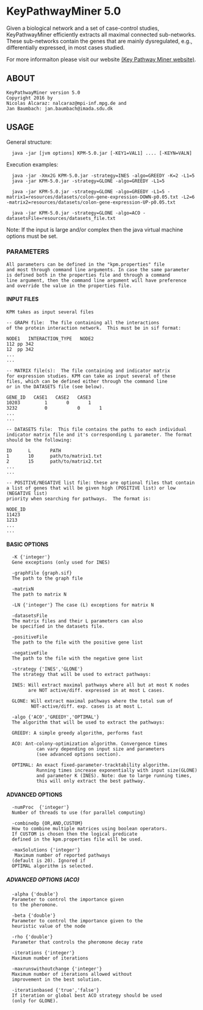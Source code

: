 
KeyPathwayMiner 5.0
============
Given a biological network and a set of case-control studies, KeyPathwayMiner efficiently extracts all maximal connected sub-networks. These sub-networks contain the genes that are mainly dysregulated, e.g., differentially expressed, in most cases studied.

For more informaiton please visit our website [(Key Pathway Miner website)](https://keypathwayminer.compbio.sdu.dk/keypathwayminer/).

## ABOUT
    KeyPathwayMiner version 5.0
    Copyright 2016 by
    Nicolas Alcaraz: nalcaraz@mpi-inf.mpg.de and
    Jan Baumbach: jan.baumbach@imada.sdu.dk

## USAGE
   General structure:
      
      java -jar [jvm options] KPM-5.0.jar [-KEY1=VAL1] .... [-KEYN=VALN] 

   Execution examples:

      java -jar -Xmx2G KPM-5.0.jar -strategy=INES -algo=GREEDY -K=2 -L1=5
      java -jar KPM-5.0.jar -strategy=GLONE -algo=GREEDY -L1=5

      java -jar KPM-5.0.jar -strategy=GLONE -algo=GREEDY -L1=5 -matrix1=resources/datasets/colon-gene-expression-DOWN-p0.05.txt -L2=6 -matrix2=resources/datasets/colon-gene-expression-UP-p0.05.txt

      java -jar KPM-5.0.jar -strategy=GLONE -algo=ACO -datasetsFile=resources/datasets_file.txt

   Note: If the input is large and/or complex then the java virtual machine options must be set.

### PARAMETERS

    All parameters can be defined in the "kpm.properties" file
    and most through command line arguments. In case the same parameter
    is defined both in the properties file and through a command
    line argument, then the command line argument will have preference
    and override the value in the properties file. 


#### INPUT FILES

    KPM takes as input several files

    -- GRAPH file:  The file containing all the interactions
    of the protein interaction network.  This must be in sif format:

    NODE1   INTERACTION_TYPE   NODE2
    112 pp 342
    12  pp 342
    ...
    ...

    -- MATRIX file(s):  The file containing and indicator matrix
    for expression studies. KPM can take as input several of these
    files, which can be defined either through the command line 
    or in the DATASETS file (see below). 

    GENE_ID   CASE1	  CASE2   CASE3
    10203         1	      0       1
    3232          0           0       1
    ...
    ...		

    -- DATASETS file:  This file contains the paths to each individual
    indicator matrix file and it's corresponding L parameter. The format
    should be the following:

    ID      L       PATH
    1       10      path/to/matrix1.txt
    2       15      path/to/matrix2.txt
    ...
    ...

    -- POSITIVE/NEGATIVE list file: these are optional files that contain
    a list of genes that will be given high (POSITIVE list) or low (NEGATIVE list)
    priority when searching for pathways.  The format is:

    NODE_ID
    11423
    1213
    ...
    ...

#### BASIC OPTIONS

      -K {'integer'}                
      Gene exceptions (only used for INES)
  
      -graphFile {graph.sif}   
      The path to the graph file

      -matrixN
      The path to matrix N 
      
      -LN {'integer'} The case (L) exceptions for matrix N

      -datasetsFile  
      The matrix files and their L parameters can also 
      be specified in the datasets file. 

      -positiveFile  
      The path to the file with the positive gene list
  
      -negativeFile  
      The path to the file with the negative gene list

      -strategy {'INES','GLONE'}  
      The strategy that will be used to extract pathways:

      INES: Will extract maximal pathways where all but at most K nodes
            are NOT active/diff. expressed in at most L cases.

      GLONE: Will extract maximal pathways where the total sum of 
             NOT-active/diff. exp. cases is at most L.
              
      -algo {'ACO','GREEDY','OPTIMAL'} 
      The algorithm that will be used to extract the pathways:

      GREEDY: A simple greedy algorithm, performs fast

      ACO: Ant-colony-optimization algorithm. Convergence times
               can vary depending on input size and parameters 
               (see advanced options section).

      OPTIMAL: An exact fixed-parameter-tracktability algorithm. 
               Running times increase exponentially with input size(GLONE)
               and parameter K (INES). Note: due to large running times,
               this will only extract the best pathway. 

	  
#### ADVANCED OPTIONS
      -numProc  {'integer'}
      Number of threads to use (for parallel computing)

      -combineOp {OR,AND,CUSTOM}
      How to combine multiple matrices using boolean operators.
      If CUSTOM is chosen then the logical predicate
      defined in the kpm.properties file will be used. 

      -maxSolutions {'integer'}
       Maximum number of reported pathways 
      (default is 20). Ignored if
      OPTIMAL algorithm is selected.

##### ADVANCED OPTIONS (ACO)
      -alpha {'double'}
      Parameter to control the importance given 
      to the pheromone.

      -beta {'double'}
      Parameter to control the importance given to the
      heuristic value of the node

      -rho {'double'}
      Parameter that controls the pheromone decay rate

      -iterations {'integer'} 
      Maximum number of iterations

      -maxrunswithoutchange {'integer'}
      Maximum number of iterations allowed without
      improvement in the best solution.

      -iterationbased {'true','false'}
      If iteration or global best ACO strategy should be used 
      (only for GLONE). 
             

 